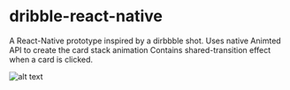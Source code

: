 # dribble-react-native

A React-Native prototype inspired by a dirbbble shot.
Uses native Animted API to create the card stack animation
Contains shared-transition effect when a card is clicked.

![alt text](https://s1.gifyu.com/images/ezgif-3-a648aed321e6.gif "Screen Demo")
